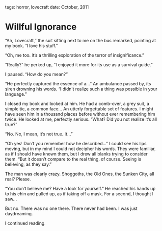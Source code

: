 tags: horror, lovecraft
date: October, 2011

# Willful Ignorance

“Ah, Lovecraft,” the suit sitting next to me on the bus remarked, pointing at my book. “I love his stuff.”

“Oh, me too. It’s a thrilling exploration of the terror of insignificance.”

“Really?” he perked up, “I enjoyed it more for its use as a survival guide.”

I paused. “How do you mean?”

“He perfectly captured the essence of a…” An ambulance passed by, its siren drowning his words. “I didn’t realize such a thing was possible in your language.”

I closed my book and looked at him. He had a comb-over, a grey suit, a simple tie, a common face… An utterly forgettable set of features. I might have seen him in a thousand places before without ever remembering him twice. He looked at me, perfectly serious. “What? Did you not realize it’s all true?”

“No. No, I mean, it’s not true. It…”

“Oh yes! Don’t you remember how he described…” I could see his lips moving, but in my mind I could not decipher his words. They were familiar, as if I should have known them, but I drew all blanks trying to consider them. “But it doesn’t compare to the real thing, of course. Seeing is believing, as they say.”

The man was clearly crazy. Shoggoths, the Old Ones, the Sunken City, all real? Please.

“You don’t believe me? Have a look for yourself.” He reached his hands up to his chin and pulled up, as if taking off a mask. For a second, I thought I saw…

But no. There was no one there. There never had been. I was just daydreaming.

I continued reading.